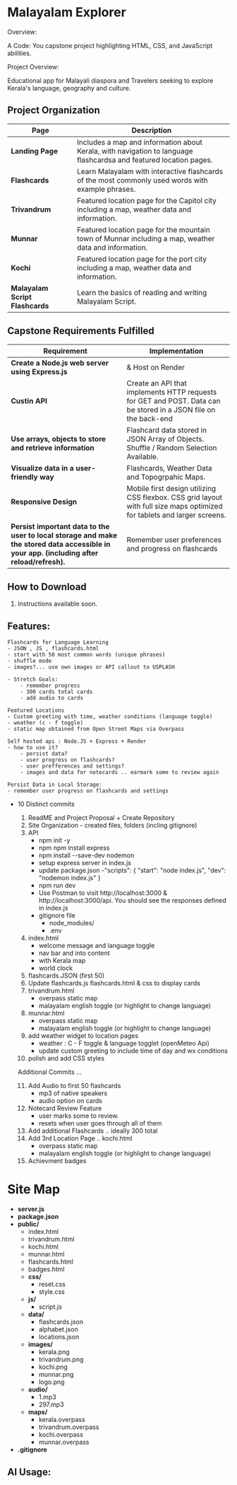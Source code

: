 # Malayalam Explorer 

Overview:

A Code: You capstone project highlighting HTML, CSS, and JavaScript abilities.

Project Overview:

Educational app for Malayali diaspora and Travelers seeking to explore Kerala's language, geography and culture. 


## Project Organization

| Page | Description |
|------|-------------|
| **Landing Page** | Includes a map and information about Kerala, with navigation to language flashcardsa and featured location pages. |
| **Flashcards** | Learn Malayalam with interactive flashcards of the most commonly used words with example phrases. |
| **Trivandrum** | Featured location page for the Capitol city including a map, weather data and information. |
| **Munnar** | Featured location page for the mountain town of Munnar including a map, weather data and information. |
| **Kochi** | Featured location page for the port city including a map, weather data and information. |
| **Malayalam Script Flashcards** | Learn the basics of reading and writing Malayalam Script. |


## Capstone Requirements Fulfilled

| Requirement | Implementation |
|-------------|----------------|
| **Create a Node.js web server using Express.js** | & Host on Render |
| **Custin API** | Create an API that implements HTTP requests for GET and POST. Data can be stored in a JSON file on the back-end |
| **Use arrays, objects to store and retrieve information** |  Flashcard data stored in JSON Array of Objects. Shuffle / Random Selection Available. |
| **Visualize data in a user-friendly way** | Flashcards, Weather Data and Topogrpahic Maps. |
| **Responsive Design** | Mobile first design utilizing CSS flexbox. CSS grid layout with full size maps optimized for tablets and larger screens. |
| **Persist important data to the user to local storage and make the stored data accessible in your app. (including after reload/refresh).**| Remember user preferences and progress on flashcards |

## How to Download

1. Instructions available soon. 


## Features: 
 
    Flashcards for Language Learning 
    - JSON , JS , flashcards.html 
    - start with 50 most common words (unique phrases)
    - shuffle mode 
    - images?... use own images or API callout to USPLASH  

    - Stretch Goals: 
        - remember progress 
        - 300 cards total cards
        - add audio to cards 

    Featured Locations 
    - Custom greeting with time, weather conditions (language toggle)
    - weather (c - f toggle)
    - static map obtained from Open Street Maps via Overpass 

    Self hosted api : Node.JS + Express + Render 
    - how to use it? 
        - persist data? 
        - user progress on flashcards? 
        - user prefferences and settings? 
        - images and data for notecards .. earmark some to review again 

    Persist Data in Local Storage:
    - remember user progress on flashcards and settings 



* 10 Distinct commits
    1. ReadME and Project Proposal + Create Repository
    2. Site Organization - created files, folders (incling gitignore) 
    3. API 
        - npm init -y
        - npm npm install express
        - npm install --save-dev nodemon
        - setup express server in index.js 
        - update package.json 
            -"scripts": {
                "start": "node index.js",
                "dev": "nodemon index.js" }
        - npm run dev
        - Use Postman to visit http://localhost:3000 & http://localhost:3000/api. You should see the responses defined in index.js
        - gitignore file 
            - node_modules/
            - .env
    4. index.html 
        - welcome message and language toggle
        - nav bar and into content 
        - with Kerala map
        - world clock
    5. flashcards.JSON (first 50)
    6. Update flashcards.js  flashcards.html & css to display cards
    7. trivandrum.html 
        - overpass static map
        - malayalam english toggle (or highlight to change language)
    8. munnar.html 
        - overpass static map
        - malayalam english toggle (or highlight to change language)
    9. add weather widget to location pages 
        - weather : C - F toggle & language togglet (openMeteo Api)
        - update custom greeting to include time of day and wx conditions
    10. polish and add CSS styles

    Additional Commits ... 

    11. Add Audio to first 50 flashcards 
        - mp3 of native speakers
        - audio option on cards 
    12. Notecard Review Feature 
        - user marks some to review. 
        - resets when user goes through all of them  
    13. Add additional Flashcards .. ideally 300 total 
    14. Add 3rd Location Page .. kochi.html
        - overpass static map
        - malayalam english toggle (or highlight to change language)
    15. Achievment badges 

# Site Map

- **server.js**
- **package.json**
- **public/**
  - index.html
  - trivandrum.html
  - kochi.html
  - munnar.html
  - flashcards.html
  - badges.html
  - **css/**
    - reset.css
    - style.css
  - **js/**
    - script.js
  - **data/**
    - flashcards.json
    - alphabet.json
    - locations.json
  - **images/**
    - kerala.png
    - trivandrum.png
    - kochi.png
    - munnar.png
    - logo.png
  - **audio/**
    - 1.mp3
    - 297.mp3
  - **maps/**
    - kerala.overpass
    - trivandrum.overpass
    - kochi.overpass
    - munnar.overpass
- **.gitignore**

## AI Usage: 




                        